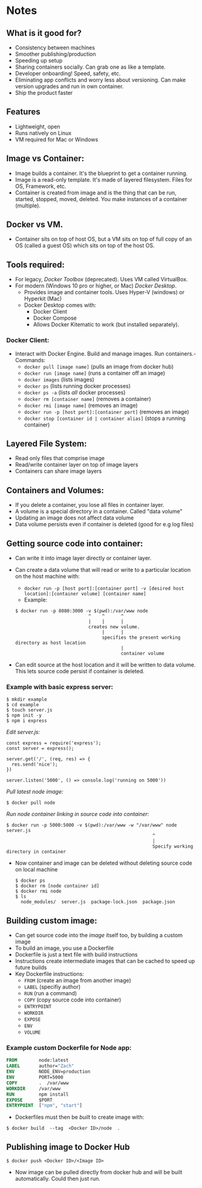 
# Notes

## What is it good for?

- Consistency between machines
- Smoother publishing/production
- Speeding up setup
- Sharing containers socially. Can grab one as like a template.
- Developer onboarding! Speed, safety, etc.
- Eliminating app conflicts and worry less about versioning. Can make version upgrades and run in own container.
- Ship the product faster

## Features

- Lightweight, open
- Runs natively on Linux
- VM required for Mac or Windows

## Image vs Container:

- Image builds a container. It's the blueprint to get a container running.
- Image is a read-only template. It's made of layered filesystem. Files for OS, Framework, etc.
- Container is created from image and is the thing that can be run, started, stopped, moved, deleted. You make instances of a container (multiple).

## Docker vs VM.

- Container sits on top of host OS, but a VM sits on top of full copy of an OS (called a guest OS) which sits on top of the host OS.

## Tools required:

- For legacy, _Docker Toolbox_ (deprecated). Uses VM called VirtualBox.
- For modern (Windows 10 pro or higher, or Mac) _Docker Desktop_.
  - Provides image and container tools. Uses Hyper-V (windows) or Hyperkit (Mac)
  - Docker Desktop comes with:
    - Docker Client
    - Docker Compose
    - Allows Docker Kitematic to work (but installed separately).

### Docker Client:

- Interact with Docker Engine. Build and manage images. Run containers.- Commands:
  - `docker pull [image name]` (pulls an image from docker hub)
  - `docker run [image name]` (runs a container off an image)
  - `docker images` (lists images)
  - `docker ps` (lists running docker processes)
  - `docker ps -a` (lists *all* docker processes)
  - `docker rm [container name]` (removes a container)
  - `docker rmi [image name]` (removes an image)
  - `docker run -p [host port]:[container port]` (removes an image)
  - `docker stop [container id | container alias]` (stops a running container)
   
## Layered File System:

- Read only files that comprise image
- Read/write container layer on top of image layers
- Containers can share image layers

## Containers and Volumes:

- If you delete a container, you lose all files in container layer.
- A volume is a special directory in a container. Called "data volume"
- Updating an image does not affect data volume
- Data volume persists even if container is deleted (good for e.g log files)

## Getting source code into container:

- Can write it into image layer directly or container layer.
- Can create a data volume that will read or write to a particular location on the host machine with:
  - `docker run -p [host port]:[container port] -v [desired host location]:[container volume] [container name]`
  - Example:

  ```console
  $ docker run -p 8080:3000 -v $(pwd):/var/www node
                             ^    ^      ^
                             |    |      |
                             creates new volume.
                                  |      |
                                  specifies the present working directory as host location
                                         |
                                         container volume
  ``` 
  
- Can edit source at the host location and it will be written to data volume. This lets source code persist if container is deleted.

### Example with basic express server:

```console
$ mkdir example
$ cd example
$ touch server.js
$ npm init -y
$ npm i express
```

*Edit server.js:*

```node
const express = require('express');
const server = express();

server.get('/', (req, res) => {
  res.send('nice');
})

server.listen('5000', () => console.log('running on 5000'))
```

*Pull latest node image:*

`$ docker pull node`

*Run node container linking in source code into container:*

```console
$ docker run -p 5000:5000 -v $(pwd):/var/www -w "/var/www" node server.js
                                                      ^
                                                      |
                                                      Specify working directory in container
```

  - Now container and image can be deleted without deleting source code on local machine

    ```console
    $ docker ps
    $ docker rm [node container id]
    $ docker rmi node
    $ ls
      node_modules/  server.js  package-lock.json  package.json
    ```
    
## Building custom image:

- Can get source code into the *image* itself too, by building a custom image
- To build an image, you use a Dockerfile
- Dockerfile is just a text file with build instructions
- Instructions create intermediate images that can be cached to speed up future builds
- Key Dockerfile instructions:
  - `FROM` (create an image from another image)
  - `LABEL` (specifiy author)
  - `RUN` (run a command)
  - `COPY` (copy source code into container)
  - `ENTRYPOINT`
  - `WORKDIR`
  - `EXPOSE`
  - `ENV`
  - `VOLUME`

### Example custom Dockerfile for Node app:

  ```dockerfile
  FROM        node:latest
  LABEL       author="Zach"
  ENV         NODE_ENV=production
  ENV         PORT=5000
  COPY        .  /var/www
  WORKDIR     /var/www
  RUN         npm install
  EXPOSE      $PORT
  ENTRYPOINT  ["npm", "start"]
  ```

- Dockerfiles must then be *built* to create image with:

`$ docker build  --tag  <Docker ID>/node  .`

## Publishing image to Docker Hub

`$ docker push <Docker ID>/<Image ID>`

- Now image can be pulled directly from docker hub and will be built automatically. Could then just run.

